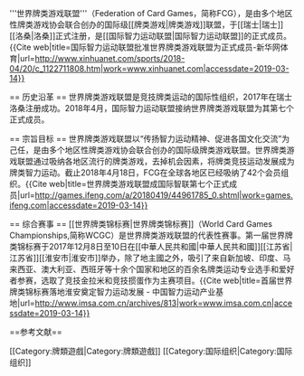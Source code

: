 '''世界牌类游戏联盟'''（Federation of Card Games，简称FCG），是由多个地区性牌类游戏协会联合创办的国际级[[牌类游戏|牌类游戏]]联盟，于[[瑞士|瑞士]][[洛桑|洛桑]]正式注册，是[[国际智力运动联盟|国际智力运动联盟]]的正式成员。<ref name=":0">{{Cite web|title=国际智力运动联盟批准世界牌类游戏联盟为正式成员-新华网体育|url=http://www.xinhuanet.com/sports/2018-04/20/c_1122711808.htm|work=www.xinhuanet.com|accessdate=2019-03-14}}</ref>

== 历史沿革 ==
世界牌类游戏联盟是竞技牌类运动的国际性组织，2017年在瑞士洛桑注册成功。2018年4月，国际智力运动联盟接纳世界牌类游戏联盟为其第七个正式成员。<ref name=":0" />

== 宗旨目标 ==
世界牌类游戏联盟以“传扬智力运动精神、促进各国文化交流”为己任，是由多个地区性牌类游戏协会联合创办的国际级牌类游戏联盟。世界牌类游戏联盟通过吸纳各地区流行的牌类游戏，去掉机会因素，将牌类竞技运动发展成为牌类智力运动。截止2018年4月18日，FCG在全球各地区已经吸纳了42个会员组织。<ref>{{Cite web|title=世界牌类游戏联盟成国际智联第七个正式成员|url=http://games.ifeng.com/a/20180419/44961785_0.shtml|work=games.ifeng.com|accessdate=2019-03-14}}</ref>

== 综合赛事 ==
[[世界牌类锦标赛|世界牌类锦标赛]]（World Card Games Championships,简称WCGC）是世界牌类游戏联盟的代表性赛事。第一届世界牌类锦标赛于2017年12月8日至10日在[[中華人民共和國|中華人民共和國]][[江苏省|江苏省]][[淮安市|淮安市]]举办，除了地主國之外，吸引了来自新加坡、印度、马来西亚、澳大利亚、西班牙等十余个国家和地区的百余名牌类运动专业选手和爱好者参赛，选取了竞技金拉米和竞技掼蛋作为主赛项目。<ref>{{Cite web|title=首届世界牌类锦标赛落地淮安奠定智力运动发展 - 中国智力运动产业基地|url=http://www.imsa.com.cn/archives/813|work=www.imsa.com.cn|accessdate=2019-03-14}}</ref>

==参考文献==

[[Category:牌類遊戲|Category:牌類遊戲]]
[[Category:国际组织|Category:国际组织]]
